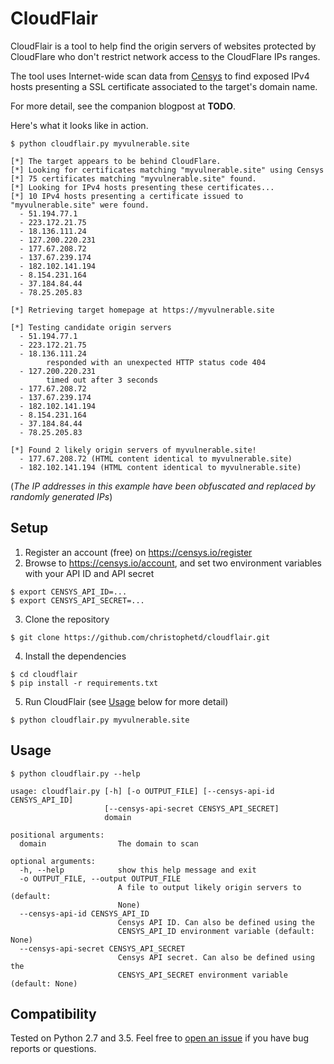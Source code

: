 # CloudFlair

CloudFlair is a tool to help find the origin servers of websites protected by CloudFlare who don't restrict network access to the CloudFlare IPs ranges.

The tool uses Internet-wide scan data from [Censys](https://censys.io) to find exposed IPv4 hosts presenting a SSL certificate associated to the target's domain name.

For more detail, see the companion blogpost at **TODO**.

Here's what it looks like in action.

```
$ python cloudflair.py myvulnerable.site

[*] The target appears to be behind CloudFlare.
[*] Looking for certificates matching "myvulnerable.site" using Censys
[*] 75 certificates matching "myvulnerable.site" found.
[*] Looking for IPv4 hosts presenting these certificates...
[*] 10 IPv4 hosts presenting a certificate issued to "myvulnerable.site" were found.
  - 51.194.77.1
  - 223.172.21.75
  - 18.136.111.24
  - 127.200.220.231
  - 177.67.208.72
  - 137.67.239.174
  - 182.102.141.194
  - 8.154.231.164
  - 37.184.84.44
  - 78.25.205.83

[*] Retrieving target homepage at https://myvulnerable.site

[*] Testing candidate origin servers
  - 51.194.77.1
  - 223.172.21.75
  - 18.136.111.24
        responded with an unexpected HTTP status code 404
  - 127.200.220.231
        timed out after 3 seconds
  - 177.67.208.72
  - 137.67.239.174
  - 182.102.141.194
  - 8.154.231.164
  - 37.184.84.44
  - 78.25.205.83

[*] Found 2 likely origin servers of myvulnerable.site!
  - 177.67.208.72 (HTML content identical to myvulnerable.site)
  - 182.102.141.194 (HTML content identical to myvulnerable.site)
```

(_The IP addresses in this example have been obfuscated and replaced by randomly generated IPs_)

## Setup

1) Register an account (free) on https://censys.io/register
2) Browse to https://censys.io/account, and set two environment variables with your API ID and API secret

```
$ export CENSYS_API_ID=...
$ export CENSYS_API_SECRET=...
```

3) Clone the repository

```
$ git clone https://github.com/christophetd/cloudflair.git
```

4) Install the dependencies

```
$ cd cloudflair
$ pip install -r requirements.txt
```

5) Run CloudFlair (see [Usage](#Usage) below for more detail)

```
$ python cloudflair.py myvulnerable.site
```

## Usage

```
$ python cloudflair.py --help

usage: cloudflair.py [-h] [-o OUTPUT_FILE] [--censys-api-id CENSYS_API_ID]
                     [--censys-api-secret CENSYS_API_SECRET]
                     domain

positional arguments:
  domain                The domain to scan

optional arguments:
  -h, --help            show this help message and exit
  -o OUTPUT_FILE, --output OUTPUT_FILE
                        A file to output likely origin servers to (default:
                        None)
  --censys-api-id CENSYS_API_ID
                        Censys API ID. Can also be defined using the
                        CENSYS_API_ID environment variable (default: None)
  --censys-api-secret CENSYS_API_SECRET
                        Censys API secret. Can also be defined using the
                        CENSYS_API_SECRET environment variable (default: None)
```

## Compatibility

Tested on Python 2.7 and 3.5. Feel free to [open an issue](https://github.com/christophetd/cloudflair/issues/new) if you have bug reports or questions.

